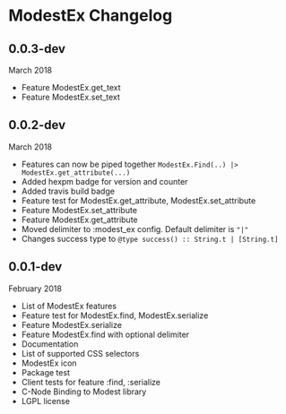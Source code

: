 # ModestEx Changelog

## 0.0.3-dev

March 2018

- Feature ModestEx.get_text
- Feature ModestEx.set_text

## 0.0.2-dev

March 2018

- Features can now be piped together `ModestEx.Find(..) |> ModestEx.get_attribute(...)`
- Added hexpm badge for version and counter
- Added travis build badge
- Feature test for ModestEx.get_attribute, ModestEx.set_attribute
- Feature ModestEx.set_attribute
- Feature ModestEx.get_attribute
- Moved delimiter to :modest_ex config. Default delimiter is `"|"`
- Changes success type to `@type success() :: String.t | [String.t]`

## 0.0.1-dev

February 2018

- List of ModestEx features
- Feature test for ModestEx.find, ModestEx.serialize
- Feature ModestEx.serialize
- Feature ModestEx.find with optional delimiter
- Documentation
- List of supported CSS selectors
- ModestEx icon
- Package test
- Client tests for feature :find, :serialize
- C-Node Binding to Modest library
- LGPL license